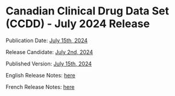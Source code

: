 # Canadian Clinical Drug Data Set (CCDD) - July 2024 Release
 
Publication Date: [July 15th, 2024](https://tgateway.infoway-inforoute.ca/ccdd.html?id=2.16.840.1.113883.2.20.6.1&versionid=20240715)

Release Candidate: [July 2nd, 2024](https://github.com/hres/formulary/tree/folder_reorg/releases/20240702)
 
Published Version: [July 15th, 2024](https://tgateway.infoway-inforoute.ca/ccdd.html?id=2.16.840.1.113883.2.20.6.1&versionid=20240715)
 
English Release Notes: [here](https://infoscribe.infoway-inforoute.ca/display/CCDD/20240715)
 
French Release Notes: [here](https://infoscribe.infoway-inforoute.ca/display/RCM/20240715)